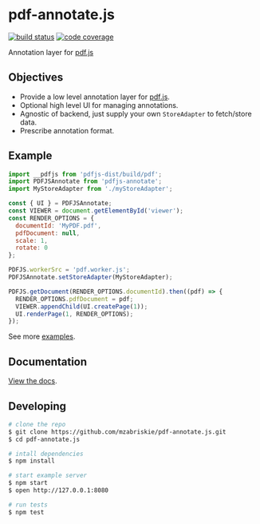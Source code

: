 # pdf-annotate.js

[![build status](https://img.shields.io/travis/mzabriskie/pdf-annotate.js.svg?style=flat-square)](https://travis-ci.org/mzabriskie/pdf-annotate.js)
[![code coverage](https://img.shields.io/coveralls/mzabriskie/pdf-annotate.js.svg?style=flat-square)](https://coveralls.io/r/mzabriskie/pdf-annotate.js)

Annotation layer for [pdf.js](https://github.com/mozilla/pdf.js)

## Objectives

- Provide a low level annotation layer for [pdf.js](https://github.com/mozilla/pdf.js).
- Optional high level UI for managing annotations.
- Agnostic of backend, just supply your own `StoreAdapter` to fetch/store data.
- Prescribe annotation format.

## Example

```js
import __pdfjs from 'pdfjs-dist/build/pdf';
import PDFJSAnnotate from 'pdfjs-annotate';
import MyStoreAdapter from './myStoreAdapter';

const { UI } = PDFJSAnnotate;
const VIEWER = document.getElementById('viewer');
const RENDER_OPTIONS = {
  documentId: 'MyPDF.pdf',
  pdfDocument: null,
  scale: 1,
  rotate: 0
};

PDFJS.workerSrc = 'pdf.worker.js';
PDFJSAnnotate.setStoreAdapter(MyStoreAdapter);

PDFJS.getDocument(RENDER_OPTIONS.documentId).then((pdf) => {
  RENDER_OPTIONS.pdfDocument = pdf;
  VIEWER.appendChild(UI.createPage(1));
  UI.renderPage(1, RENDER_OPTIONS);
});
```

See more [examples](https://github.com/mzabriskie/pdf-annotate.js/tree/master/examples).

## Documentation

[View the docs]().

## Developing

```bash
# clone the repo
$ git clone https://github.com/mzabriskie/pdf-annotate.js.git
$ cd pdf-annotate.js

# intall dependencies
$ npm install

# start example server
$ npm start
$ open http://127.0.0.1:8080

# run tests
$ npm test
```

